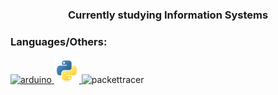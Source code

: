 <h3 align="center">Currently studying Information Systems</h3>

<h3 align="left">Languages/Others:</h3>
<p align="left"> <a href="https://www.arduino.cc/" target="_blank" rel="noreferrer"> <img src="https://cdn.worldvectorlogo.com/logos/arduino-1.svg" alt="arduino" width="40" height="40"/> </a>
<a href="https://www.python.org" target="_blank" rel="noreferrer"> <img src="https://raw.githubusercontent.com/devicons/devicon/master/icons/python/python-original.svg" alt="python" width="40" height="40"/> </a>
<img src="https://i0.wp.com/filecr.com/wp-content/uploads/2020/10/Cisco-Packet-Tracer.png" alt="packettracer" width="40" height="40"/> </a> </p>
